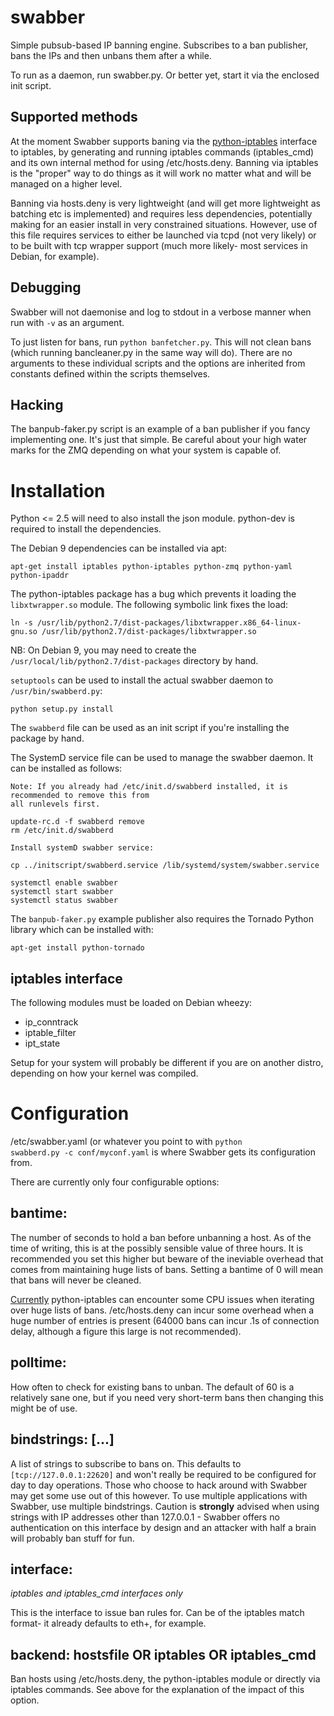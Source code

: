 swabber
=======

Simple pubsub-based IP banning engine. Subscribes to a ban publisher, bans the IPs and then unbans them after a while.

To run as a daemon, run swabber.py. Or better yet, start it via the enclosed init script.

Supported methods
-------------
At the moment Swabber supports baning via the [python-iptables](https://github.com/ldx/python-iptables) interface to iptables, by generating and running iptables commands (iptables_cmd) and its own internal method for using /etc/hosts.deny. Banning via iptables is the "proper" way to do things as it will work no matter what and will be managed on a higher level.

Banning via hosts.deny is very lightweight (and will get more lightweight as batching etc is implemented) and requires less dependencies, potentially making for an easier install in very constrained situations. However, use of this file requires services to either be launched via tcpd (not very likely) or to be built with tcp wrapper support (much more likely- most services in Debian, for example).

Debugging
-------------
Swabber will not daemonise and log to stdout in a verbose manner when run with <code>-v</code> as an argument.

To just listen for bans, run <code>python banfetcher.py</code>. This will not clean bans (which running bancleaner.py in the same way will do). There are no arguments to these individual scripts and the options are inherited from constants defined within the scripts themselves.

Hacking
-------------
The banpub-faker.py script is an example of a ban publisher if you fancy implementing one. It's just that simple. Be careful about your high water marks for the ZMQ depending on what your system is capable of.

Installation
======
Python <= 2.5 will need to also install the json module. python-dev is required to install the dependencies.

The Debian 9 dependencies can be installed via apt:

    apt-get install iptables python-iptables python-zmq python-yaml python-ipaddr

The python-iptables package has a bug which prevents it loading the <code>libxtwrapper.so</code> module. The following symbolic link fixes the load:

    ln -s /usr/lib/python2.7/dist-packages/libxtwrapper.x86_64-linux-gnu.so /usr/lib/python2.7/dist-packages/libxtwrapper.so

NB: On Debian 9, you may need to create the <code>/usr/local/lib/python2.7/dist-packages</code> directory by hand.

<code>setuptools</code> can be used to install the actual swabber daemon to <code>/usr/bin/swabberd.py</code>:

    python setup.py install


The <code>swabberd</code> file can be used as an init script if you're installing the package by hand.


The SystemD service file can be used to manage the swabber daemon. It can be installed as follows:

    Note: If you already had /etc/init.d/swabberd installed, it is recommended to remove this from
    all runlevels first.

    update-rc.d -f swabberd remove
    rm /etc/init.d/swabberd

    Install systemD swabber service:

    cp ../initscript/swabberd.service /lib/systemd/system/swabber.service

    systemctl enable swabber
    systemctl start swabber
    systemctl status swabber



The <code>banpub-faker.py</code> example publisher also requires the Tornado Python library which can be installed with:

    apt-get install python-tornado


iptables interface
-------------
The following modules must be loaded on Debian wheezy:
* ip_conntrack
* iptable_filter
* ipt_state

Setup for your system will probably be different if you are on another distro, depending on how your kernel was compiled.

Configuration
======
/etc/swabber.yaml (or whatever you point to with <code>python swabberd.py -c conf/myconf.yaml</code> is where Swabber gets its configuration from.

There are currently only four configurable options:

bantime: <integer>
-------------
The number of seconds to hold a ban before unbanning a host. As of the time of writing, this is at the possibly sensible value of three hours. It is recommended you set this higher but beware of the ineviable overhead that comes from maintaining huge lists of bans. Setting a bantime of 0 will mean that bans will never be cleaned.

[Currently](https://github.com/ldx/python-iptables/issues/38) python-iptables can encounter some CPU issues when iterating over huge lists of bans. /etc/hosts.deny can incur some overhead when a huge number of entries is present (64000 bans can incur .1s of connection delay, although a figure this large is not recommended).

polltime: <integer>
-------------
How often to check for existing bans to unban. The default of 60 is a relatively sane one, but if you need very short-term bans then changing this might be of use.

bindstrings: [<ZMQ connection URI>...]
-------------
A list of strings to subscribe to bans on. This defaults to <code>[tcp://127.0.0.1:22620]</code> and won't really be required to be configured for day to day operations. Those who choose to hack around with Swabber may get some use out of this however. To use multiple applications with Swabber, use multiple bindstrings. Caution is __strongly__ advised when using strings with IP addresses other than 127.0.0.1 - Swabber offers no authentication on this interface by design and an attacker with half a brain will probably ban stuff for fun.

interface: <iptables match>
-------------
*iptables and iptables_cmd interfaces only*

This is the interface to issue ban rules for. Can be of the iptables match format- it already defaults to eth+, for example.

backend: hostsfile OR iptables OR iptables_cmd
-------------
Ban hosts using /etc/hosts.deny, the python-iptables module or directly via iptables commands. See above for the explanation of the impact of this option.
